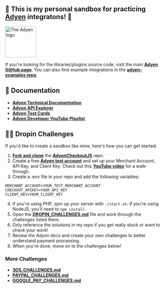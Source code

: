 ## 👋 This is my personal sandbox for practicing [Adyen](https://www.adyen.com/) integratons! 👋

<!-- ![The Adyen Logo](https://github.com/adyen-examples/.github/raw/main/images/logo.png) -->

<img src="https://github.com/adyen-examples/.github/raw/main/images/logo.png" height="100" alt="The Adyen logo">

If you're looking for the libraries/plugins source code, visit the main [**Adyen GitHub page**](https://github.com/adyen). You can also find example integrations in the [**adyen-examples repo**](https://github.com/adyen-examples/.github/blob/main/profile/README.md).

## 📜 Documentation
* [**Adyen Technical Documentation**](https://docs.adyen.com/)
* [**Adyen API Explorer**](https://docs.adyen.com/api-explorer/)
* [**Adyen Test Cards**](https://docs.adyen.com/development-resources/test-cards/test-card-numbers/)
* [**Adyen Developer YouTube Playlist**](https://www.youtube.com/watch?v=VPpTgsJbIhc&list=PL6agz7H5yEoaS-bF2gIwRwe_ApzqmW_QX)

## 👩‍💻 Dropin Challenges

If you'd like to create a sandbox like mine, here's how you can get started:

1. [**Fork and clone**](https://docs.github.com/en/pull-requests/collaborating-with-pull-requests/working-with-forks/fork-a-repo) the [**AdyenCheckoutJS**](https://github.com/adyen-examples/AdyenCheckoutsJS) repo. 
2. Create a free [**Adyen test account**](https://docs.adyen.com/get-started-with-adyen/) and set up your Merchant Account, API Key, and Client Key. Check out this [**YouTube video**](https://www.youtube.com/watch?v=AcYl5X_xEyE&t=146s) for a walk-through.
3. Create a .env file in your repo and add the following variables:
```
MERCHANT_ACCOUNT=YOUR_TEST_MERCHANT_ACCOUNT
CHECKOUT_APIKEY=YOUR_API_KEY
CLIENT_KEY=YOUR_CLIENT_KEY
```
4. If you're using PHP, spin up your server with `./start.sh`. If you're using NodeJS, you'll need to `npm install`. 
4. Open the [**DROPIN_CHALLENGES.md**](https://github.com/gaylem/adyen-checkout-sandbox/blob/main/src/dropin/DROPIN_CHALLENGES.md) file and work through the challenges listed there. 
5. Only reference the solutions in my repo if you get really stuck or want to check your work! 
6. Review the Adyen docs and create your own challenges to better understand payment processing. 
7. When you're done, move on to the challenges below!

### More Challenges

- [**3DS_CHALLENGES.md**](https://github.com/gaylem/adyen-checkout-sandbox/blob/main/src/dropin/3DS_CHALLENGES.md)
- [**PAYPAL_CHALLENGES.md**](https://github.com/gaylem/adyen-checkout-sandbox/blob/main/src/paypalSessions/PAYPAL_CHALLENGES.md)
- [**GOOGLE_PAY_CHALLENGES.md**](https://github.com/gaylem/adyen-checkout-sandbox/blob/main/src/googlepay/GOOGLE_PAY_CHALLENGES.md)